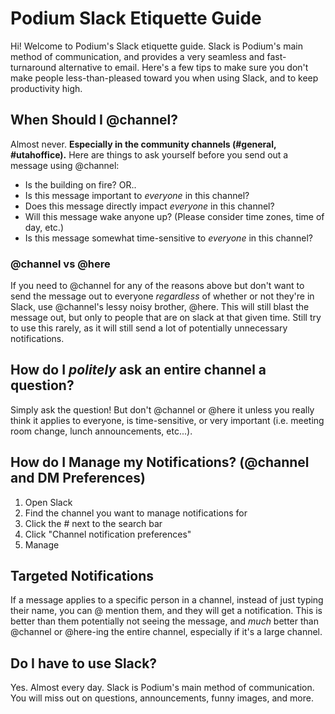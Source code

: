 # Podium Slack Etiquette Guide
Hi! Welcome to Podium's Slack etiquette guide. Slack is Podium's main method of communication, and provides a very seamless and fast-turnaround alternative to email. Here's a few tips to make sure you don't make people less-than-pleased toward you when using Slack, and to keep productivity high.

## When Should I @channel?
Almost never. **Especially in the community channels (#general, #utahoffice).** Here are things to ask yourself before you send out a message using @channel:
* Is the building on fire? OR..
* Is this message important to *everyone* in this channel?
* Does this message directly impact *everyone* in this channel?
* Will this message wake anyone up? (Please consider time zones, time of day, etc.)
* Is this message somewhat time-sensitive to *everyone* in this channel?

### @channel vs @here
If you need to @channel for any of the reasons above but don't want to send the message out to everyone _regardless_ of whether or not they're in Slack, use @channel's lessy noisy brother, @here. This will still blast the message out, but only to people that are on slack at that given time. Still try to use this rarely, as it will still send a lot of potentially unnecessary notifications.

## How do I _politely_ ask an entire channel a question?
Simply ask the question! But don't @channel or @here it unless you really think it applies to everyone, is time-sensitive, or very important (i.e. meeting room change, lunch announcements, etc...).
 
## How do I Manage my Notifications? (@channel and DM Preferences)
1. Open Slack
2. Find the channel you want to manage notifications for
3. Click the #<ChannelName> next to the search bar
4. Click "Channel notification preferences"
5. Manage 

## Targeted Notifications
If a message applies to a specific person in a channel, instead of just typing their name, you can @ mention them, and they will get a notification. This is better than them potentially not seeing the message, and _much_ better than @channel or @here-ing the entire channel, especially if it's a large channel.

## Do I have to use Slack?
Yes. Almost every day. Slack is Podium's main method of communication. You will miss out on questions, announcements, funny images, and more.
